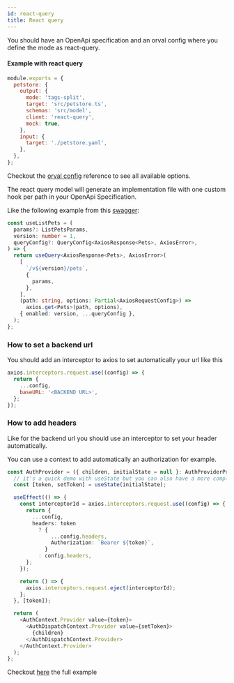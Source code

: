 ```yaml
---
id: react-query
title: React query
---
```


You should have an OpenApi specification and an orval config where you define the mode as react-query.

#### Example with react query

```js
module.exports = {
  petstore: {
    output: {
      mode: 'tags-split',
      target: 'src/petstore.ts',
      schemas: 'src/model',
      client: 'react-query',
      mock: true,
    },
    input: {
      target: './petstore.yaml',
    },
  },
};
```

Checkout the [orval config](../reference/orval-config) reference to see all available options.

The react query model will generate an implementation file with one custom hook per path in your OpenApi Specification.

Like the following example from this <a href="https://github.com/anymaniax/orval/blob/master/samples/react-app-with-react-query/petstore.yaml" target="_blank">swagger</a>:

```ts
const useListPets = (
  params?: ListPetsParams,
  version: number = 1,
  queryConfig?: QueryConfig<AxiosResponse<Pets>, AxiosError>,
) => {
  return useQuery<AxiosResponse<Pets>, AxiosError>(
    [
      `/v${version}/pets`,
      {
        params,
      },
    ],
    (path: string, options: Partial<AxiosRequestConfig>) =>
      axios.get<Pets>(path, options),
    { enabled: version, ...queryConfig },
  );
};
```

### How to set a backend url

You should add an interceptor to axios to set automatically your url like this

```js
axios.interceptors.request.use((config) => {
  return {
    ...config,
    baseURL: '<BACKEND URL>',
  };
});
```

### How to add headers

Like for the backend url you should use an interceptor to set your header automatically.

You can use a context to add automatically an authorization for example.

```ts
const AuthProvider = ({ children, initialState = null }: AuthProviderProps) => {
  // it's a quick demo with useState but you can also have a more complexe state with a useReducer
  const [token, setToken] = useState(initialState);

  useEffect(() => {
    const interceptorId = axios.interceptors.request.use((config) => {
      return {
        ...config,
        headers: token
          ? {
              ...config.headers,
              Authorization: `Bearer ${token}`,
            }
          : config.headers,
      };
    });

    return () => {
      axios.interceptors.request.eject(interceptorId);
    };
  }, [token]);

  return (
    <AuthContext.Provider value={token}>
      <AuthDispatchContext.Provider value={setToken}>
        {children}
      </AuthDispatchContext.Provider>
    </AuthContext.Provider>
  );
};
```

Checkout <a href="https://github.com/anymaniax/orval/blob/master/samples/react-app-with-react-query/src/auth.context.tsx" target="_blank">here</a> the full example

